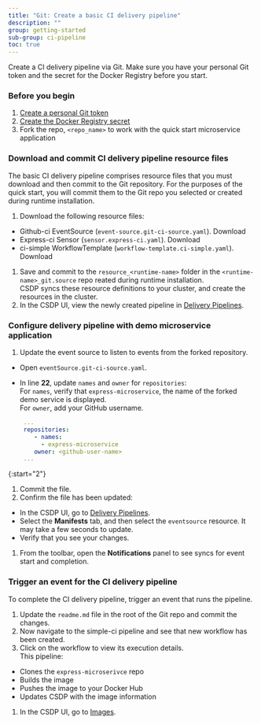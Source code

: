 ```yaml
---
title: "Git: Create a basic CI delivery pipeline"
description: ""
group: getting-started
sub-group: ci-pipeline
toc: true
---
```


Create a CI delivery pipeline via Git. Make sure you have your personal Git token and the secret for the Docker Registry before you start.  

### Before you begin
1. [Create a personal Git token]({{site.baseurl}}/docs/getting-started/quick-start/create-ci-pipeline#/#create-a-personal-access-token-pat)
1. [Create the Docker Registry secret]({{site.baseurl}}/docs/getting-started/quick-start/create-ci-pipeline/#create-docker-regsitry-secret)
1. Fork the repo, `<repo_name>` to work with the quick start microservice application

### Download and commit CI delivery pipeline resource files 
The basic CI delivery pipeline comprises resource files that you must download and then commit to the Git repository. For the purposes of the quick start, you will commit them to the Git repo you selected or created during runtime installation.

1. Download the following resource files:
  * Github-ci EventSource (`event-source.git-ci-source.yaml`). Download 
  * Express-ci Sensor (`sensor.express-ci.yaml`). Download 
  * ci-simple WorkflowTemplate (`workflow-template.ci-simple.yaml`). Download 
1. Save and commit to the `resource_<runtime-name>` folder in the `<runtime-name>_git.source` repo reated during runtime installation.   
  CSDP syncs these resource definitions to your cluster, and create the resources in the cluster.  
1. In the CSDP UI, view the newly created pipeline in [Delivery Pipelines]((https://g.codefresh.io/2.0/pipelines){:target="\_blank"}).

### Configure delivery pipeline with demo microservice application
1. Update the event source to listen to events from the forked repository.
  * Open `eventSource.git-ci-source.yaml`. 
  * In line **22**, update `names` and `owner` for `repositories`:   
    For `names`, verify that `express-microservice`, the name of the forked demo service is displayed.  
    For `owner`, add your GitHub username.  

    ```yaml
     ...
     repositories:
        - names:
          - express-microservice
        owner: <github-user-name>
     ...
    ```  
 
{:start="2"}
1. Commit the file. 
1. Confirm the file has been updated:
  * In the CSDP UI, go to [Delivery Pipelines]((https://g.codefresh.io/2.0/pipelines){:target="\_blank"}). 
  * Select the **Manifests** tab, and then select the `eventsource` resource. It may take a few seconds to update. 
  * Verify that you see your changes.
1. From the toolbar, open the **Notifications** panel to see syncs for event start and completion.


### Trigger an event for the CI delivery pipeline
To complete the CI delivery pipeline, trigger an event that runs the pipeline.    

1. Update the `readme.md` file in the root of the Git repo and commit the changes. 
1. Now navigate to the simple-ci pipeline and see that new workflow has been created.
1. Click on the workflow to view its execution details.  
  This pipeline:
  * Clones the `express-microserivce` repo
  * Builds the image
  * Pushes the image to your Docker Hub
  * Updates CSDP with the image information
1. In the CSDP UI, go to [Images]((https://g.codefresh.io/2.0/images){:target="\_blank"}).